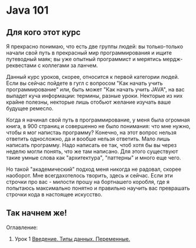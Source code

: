 # Java 101
## Для кого этот курс
Я прекрасно понимаю, что есть две группы людей: вы только-только начали свой путь
в прекрасный мир программирования и ищите путеводный маяк; вы уже опытный программист
и мерятись мердж-реквестами с коллегами за ланчем.

Данный курс уроков, скорее, относится к первой категории людей. Если вы сейчас
пойдете в гугл с вопросом "Как начать учить программирование" или, быть может
"Как начать учить JAVA", на вас выпадет куча информации: термины, разные уроки.
Некторые из них крайне полезны, некторые лишь отобьют желание изучать ваше будущее
ремесло.

Когда я начинал свой путь в программирование, у меня была огромная книга, в 900
страниц и совершенно не было понимания: что мне нужно, чтобы я мог напистаь
программу? Конечно, на этот вопрос нельзя ответить односложно, да и вообше нельзя
ответить. Мало лишь написать программу. Надо написать ее так, чтоб хотя бы вы
через неделю могли понять, что же там написано. Для этого существуют такие умные
слова как "архитектура", "паттерны" и много еще чего.

Но такой "академический" подход меня никогда не радовал, скорее наоборот.
Мне всегдахотелось творить, здесь и сейчас. Если эти строчки про вас -
милости прошу на бортнашего коробля, где я попытаюсь максимально понятно
и правильно научить вас преврашать строчки кода в настоящее искусство.

## Так начнем же!
Оглавление:
1. Урок 1 [Введение. Типы данных. Переменные.](../blob/master/Урок%201.md)
